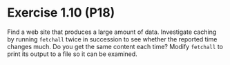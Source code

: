 # Exercise 1.10 (P18)

Find a web site that produces a large amount of data.
Investigate caching by running `fetchall` twice in succession
to see whether the reported time changes much.
Do you get the same content each time?
Modify `fetchall` to print its output to a file so it can be examined.
